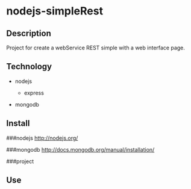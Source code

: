 nodejs-simpleRest
=================

Description
------------

Project for create a webService REST simple with a web interface page.


Technology
------------
* nodejs
  * express 
  
* mongodb



Install
------------

###nodejs
http://nodejs.org/

###mongodb
http://docs.mongodb.org/manual/installation/

###project


Use
------------
